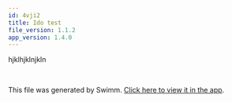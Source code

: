 ```yaml
---
id: 4vji2
title: Ido test
file_version: 1.1.2
app_version: 1.4.0
---
```


hjklhjklnjkln

<br/>

This file was generated by Swimm. [Click here to view it in the app](/repos/ls4DA2fLasmQuEbT4ipw/docs/4vji2).
